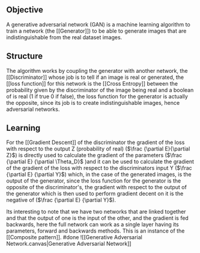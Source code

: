 ## Objective
A generative adversarial network (GAN) is a machine learning algorithm to train a network (the [[Generator]]) to be able to generate images that are indistinguishable from the real dataset images.
## Structure
The algorithm works by coupling the generator with another network, the [[Discriminator]] whose job is to tell if an image is real or generated, the [[loss function]] for this network is the [[Cross Entropy]] between the probability given by the discriminator of the image being real and a boolean of is real (1 if true 0 if false), the loss function for the generator is actually the opposite, since its job is to create indistinguishable images, hence adversarial networks.
## Learning
For the [[Gradient Descent]] of the discriminator the gradient of the loss with respect to the output Z (probability of real) ($\frac {\partial E}{\partial Z}$) is directly used to calculate the gradient of the parameters ($\frac {\partial E} {\partial \Theta_D}$ )and it can be used to calculate the gradient of the gradient of the loss with respect to the discriminators input Y ($\frac {\partial E} {\partial Y}$) which, in the case of the generated images, is the output of the generator, since the loss function for the generator is the opposite of the discriminator's, the gradient with respect to the output of the generator which is then used to perform gradient decent on it is the negative of ($\frac {\partial E} {\partial Y}$).

Its interesting to note that we have two networks that are linked together and that the output of one is the input of the other, and the gradient is fed backwards, here the full network can work as a single layer having its parameters, forward and backwards methods. This is an instance of the [[Composite pattern]].
#done 
![[Generative Adversarial Network.canvas|Generative Adversarial Network]]
